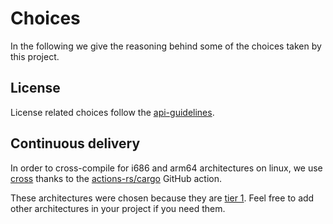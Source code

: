 # Choices

In the following we give the reasoning behind some of the choices taken by this
project.

## License

License related choices follow the
[api-guidelines](https://rust-lang.github.io/api-guidelines/necessities.html#crate-and-its-dependencies-have-a-permissive-license-c-permissive).

## Continuous delivery

In order to cross-compile for i686 and arm64 architectures on linux, we use
[cross](https://github.com/rust-embedded/cross) thanks to the
[actions-rs/cargo](https://github.com/actions-rs/cargo) GitHub action.

These architectures were chosen because they are
[tier 1](https://doc.rust-lang.org/nightly/rustc/platform-support.html).
Feel free to add other architectures in your project if you need them.
